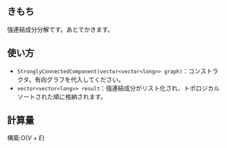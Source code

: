 ## きもち

強連結成分分解です。あとでかきます。  

## 使い方  
- `StronglyConnectedComponent(vector<vector<long>> graph)`：コンストラクタ。有向グラフを代入してください。  
- `vector<vector<long>> result`：強連結成分がリスト化され、トポロジカルソートされた順に格納されます。  

## 計算量

構築:$\mathrm{O}(V + E)$
